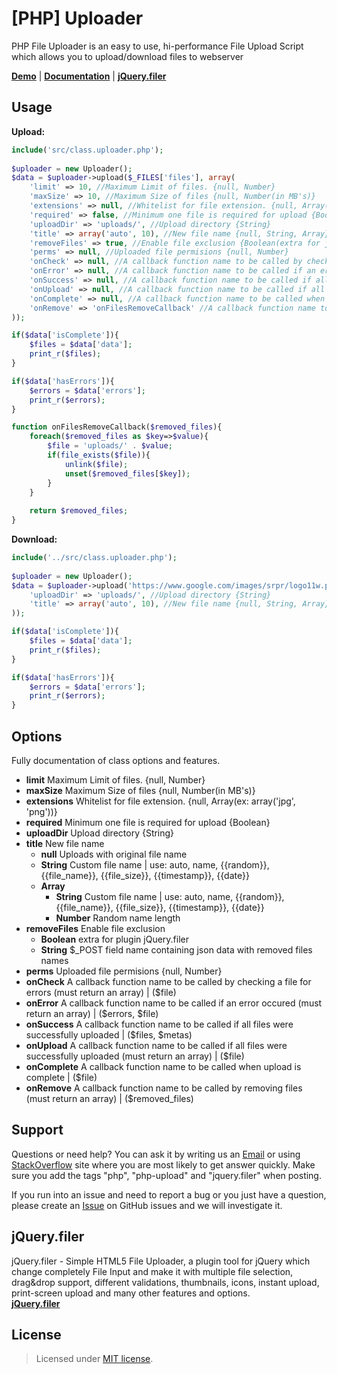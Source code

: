 [PHP] Uploader
============
PHP File Uploader is an easy to use, hi-performance File Upload Script which allows you to upload/download files to webserver

<b><a href="http://creativedream.net/jquery.filer/#demos" target="blank">Demo</a></b> | <b><a href="https://github.com/CreativeDream/php-uploader#options">Documentation</a></b> | <b><a href="https://github.com/CreativeDream/jquery.filer" target="_blank">jQuery.filer</a></b>

Usage
-------
__Upload:__
~~~~ php
include('src/class.uploader.php');
    
$uploader = new Uploader();
$data = $uploader->upload($_FILES['files'], array(
    'limit' => 10, //Maximum Limit of files. {null, Number}
    'maxSize' => 10, //Maximum Size of files {null, Number(in MB's)}
    'extensions' => null, //Whitelist for file extension. {null, Array(ex: array('jpg', 'png'))}
    'required' => false, //Minimum one file is required for upload {Boolean}
    'uploadDir' => 'uploads/', //Upload directory {String}
    'title' => array('auto', 10), //New file name {null, String, Array} *please read documentation in README.md
    'removeFiles' => true, //Enable file exclusion {Boolean(extra for jQuery.filer), String($_POST field name containing json data with file names)}
    'perms' => null, //Uploaded file permisions {null, Number}
    'onCheck' => null, //A callback function name to be called by checking a file for errors (must return an array) | ($file) | Callback
    'onError' => null, //A callback function name to be called if an error occured (must return an array) | ($errors, $file) | Callback
    'onSuccess' => null, //A callback function name to be called if all files were successfully uploaded | ($files, $metas) | Callback
    'onUpload' => null, //A callback function name to be called if all files were successfully uploaded (must return an array) | ($file) | Callback
    'onComplete' => null, //A callback function name to be called when upload is complete | ($file) | Callback
    'onRemove' => 'onFilesRemoveCallback' //A callback function name to be called by removing files (must return an array) | ($removed_files) | Callback
));

if($data['isComplete']){
    $files = $data['data'];
    print_r($files);
}

if($data['hasErrors']){
    $errors = $data['errors'];
    print_r($errors);
}

function onFilesRemoveCallback($removed_files){
    foreach($removed_files as $key=>$value){
        $file = 'uploads/' . $value;
        if(file_exists($file)){
            unlink($file);
            unset($removed_files[$key]);
        }
    }
    
    return $removed_files;
}
~~~~

__Download:__
~~~~ php
include('../src/class.uploader.php');
    
$uploader = new Uploader();
$data = $uploader->upload('https://www.google.com/images/srpr/logo11w.png', array(
    'uploadDir' => 'uploads/', //Upload directory {String}
    'title' => array('auto', 10), //New file name {null, String, Array} *please read documentation in README.md
));

if($data['isComplete']){
    $files = $data['data'];
    print_r($files);
}

if($data['hasErrors']){
    $errors = $data['errors'];
    print_r($errors);
}
~~~~

Options
-------
Fully documentation of class options and features.

* __limit__ Maximum Limit of files. {null, Number}
* __maxSize__ Maximum Size of files {null, Number(in MB's)}
* __extensions__ Whitelist for file extension. {null, Array(ex: array('jpg', 'png'))}
* __required__ Minimum one file is required for upload {Boolean}
* __uploadDir__ Upload directory {String}
* __title__ New file name
    * __null__ Uploads with original file name
    * __String__ Custom file name | use: auto, name, {{random}}, {{file_name}}, {{file_size}}, {{timestamp}}, {{date}}
    * __Array__
        * __String__ Custom file name | use: auto, name, {{random}}, {{file_name}}, {{file_size}}, {{timestamp}}, {{date}}
        * __Number__ Random name length
* __removeFiles__ Enable file exclusion
    * __Boolean__ extra for plugin jQuery.filer
    * __String__ $_POST field name containing json data with removed files names
* __perms__ Uploaded file permisions {null, Number}
* __onCheck__ A callback function name to be called by checking a file for errors (must return an array) | ($file)
* __onError__ A callback function name to be called if an error occured (must return an array) | ($errors, $file)
* __onSuccess__ A callback function name to be called if all files were successfully uploaded | ($files, $metas)
* __onUpload__ A callback function name to be called if all files were successfully uploaded (must return an array) | ($file)
* __onComplete__ A callback function name to be called when upload is complete | ($file)
* __onRemove__ A callback function name to be called by removing files (must return an array) | ($removed_files)

Support
-------
Questions or need help? You can ask it by writing us an <a href="mailto:contact@creativedream.net">Email</a>  or using <a href="http://stackoverflow.com/questions/ask?tags=php,php-uploader,jquery.filer" target="_blank">StackOverflow</a> site where you are most likely to get answer quickly. Make sure you add the tags "php", "php-upload" and "jquery.filer" when posting.

If you run into an issue and need to report a bug or you just have a question, please create an <a href="https://github.com/CreativeDream/php-uploader/issues" target="_blank">Issue</a> on GitHub issues and we will investigate it.

jQuery.filer
-------
jQuery.filer - Simple HTML5 File Uploader, a plugin tool for jQuery which change completely File Input and make it with multiple file selection, drag&drop support, different validations, thumbnails, icons, instant upload, print-screen upload and many other features and options.
<br><b><a href="https://github.com/CreativeDream/jquery.filer" target="blank">jQuery.filer</a></b>

License
-------
> Licensed under <a href="http://opensource.org/licenses/MIT">MIT license</a>.

